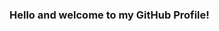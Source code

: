 ### Hello and welcome to my GitHub Profile!
<!--
**karan-khubdikar/karan-khubdikar** is a ✨ _special_ ✨ repository because its `README.md` (this file) appears on your GitHub profile.

- About Me
I have

-->
